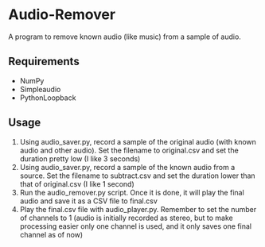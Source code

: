 # Audio-Remover
A program to remove known audio (like music) from a sample of audio.

## Requirements
- NumPy
- Simpleaudio
- PythonLoopback

## Usage
1. Using audio_saver.py, record a sample of the original audio (with known audio and other audio). Set the filename to original.csv and set the duration pretty low (I like 3 seconds)
2. Using audio_saver.py, record a sample of the known audio from a source. Set the filename to subtract.csv and set the duration lower than that of original.csv (I like 1 second)
3. Run the audio_remover.py script. Once it is done, it will play the final audio and save it as a CSV file to final.csv
4. Play the final.csv file with audio_player.py. Remember to set the number of channels to 1 (audio is initially recorded as stereo, but to make processing easier only one channel is used, and it only saves one final channel as of now)

